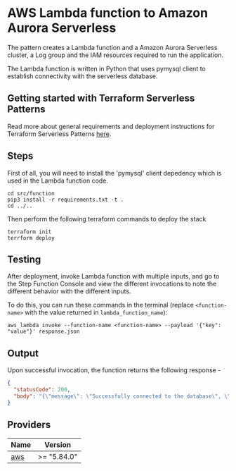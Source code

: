 # AWS Lambda function to Amazon Aurora Serverless

The pattern creates a Lambda function and a Amazon Aurora Serverless cluster, a Log group and the IAM resources required to run the application.

The Lambda function is written in Python that uses pymysql client to establish connectivity with the serverless database.

## Getting started with Terraform Serverless Patterns

Read more about general requirements and deployment instructions for Terraform Serverless Patterns [here](https://github.com/aws-samples/serverless-patterns/blob/main/terraform-fixtures/docs/README.md).

## Steps

First of all, you will need to install the 'pymysql' client depedency which is used in the Lambda function code.
```shell
cd src/function
pip3 install -r requirements.txt -t .
cd ../..
```
Then perform the following terraform commands to deploy the stack
```shell
terraform init
terrform deploy
```

## Testing

After deployment, invoke Lambda function with multiple inputs, and go to the Step Function Console and view the different invocations to note the different behavior with the different inputs.

To do this, you can run these commands in the terminal (replace `<function-name>` with the value returned in `lambda_function_name`):

```shell
aws lambda invoke --function-name <function-name> --payload '{"key": "value"}' response.json
```
## Output

Upon successful invocation, the function returns the following response -

```json
{
  "statusCode": 200,
  "body": "{\"message\": \"Successfully connected to the database\", \"database\": \"mydb\", \"host\": \"aurora-serverless-cluster.cluster-cna4c0mg426r.us-east-1.rds.amazonaws.com\"}"
}
```

## Providers

| Name | Version |
|------|---------|
| <a name="provider_aws"></a> [aws](#provider\_aws) | >= "5.84.0" |
